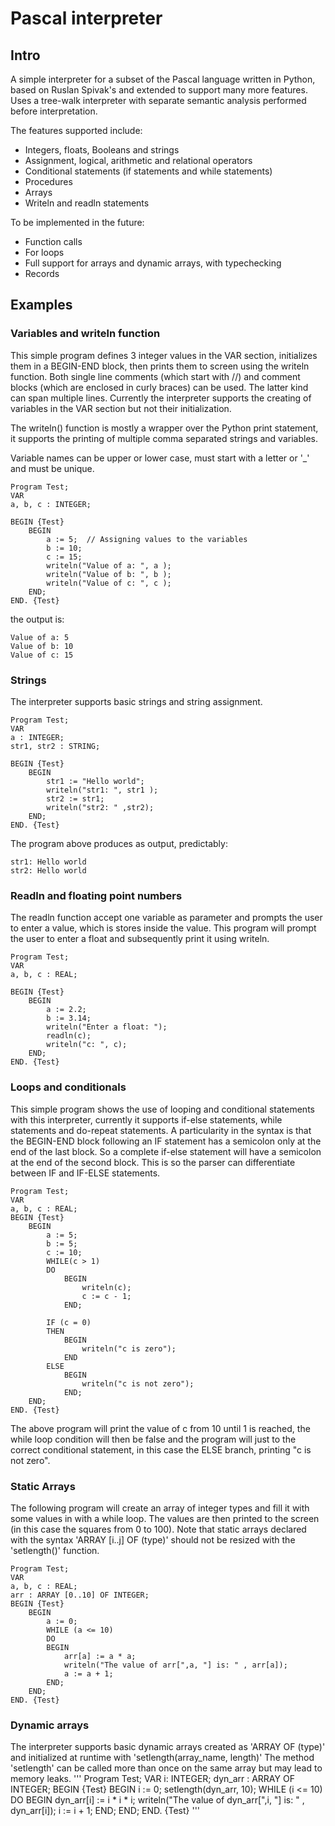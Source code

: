 # Pascal interpreter

## Intro

A simple interpreter for a subset of the Pascal language written in Python, based on Ruslan Spivak's and extended to support many more features. 
Uses a tree-walk interpreter with separate semantic analysis performed before interpretation.

The features supported include:

- Integers, floats, Booleans and strings
- Assignment, logical, arithmetic and relational operators 
- Conditional statements (if statements and while statements)
- Procedures
- Arrays
- Writeln and readln statements 

To be implemented in the future:

- Function calls
- For loops
- Full support for arrays and dynamic arrays, with typechecking
- Records 

## Examples

### Variables and writeln function

This simple program defines 3 integer values in the VAR section, initializes them in a BEGIN-END block, then prints them to screen using the writeln function.
Both single line comments (which start with //) and comment blocks (which are enclosed in curly braces) can be used. The latter kind can span multiple lines.
Currently the interpreter supports the creating of variables in the VAR section but not their initialization. 

The writeln() function is mostly a wrapper over the Python print statement, it supports the printing of multiple comma separated strings and variables. 

Variable names can be upper or lower case, must start with a letter or '\_' and must be unique. 

```
Program Test;
VAR
a, b, c : INTEGER;

BEGIN {Test}
    BEGIN
        a := 5;  // Assigning values to the variables
        b := 10;
        c := 15;
        writeln("Value of a: ", a );
        writeln("Value of b: ", b );
        writeln("Value of c: ", c );
    END;
END. {Test}
```

the output is:
```
Value of a: 5
Value of b: 10
Value of c: 15
```
### Strings

The interpreter supports basic strings and string assignment.
```
Program Test;
VAR
a : INTEGER;
str1, str2 : STRING;

BEGIN {Test}
    BEGIN
        str1 := "Hello world";
        writeln("str1: ", str1 );
        str2 := str1;
        writeln("str2: " ,str2);
    END;
END. {Test}
```
The program above produces as output, predictably:
```
str1: Hello world
str2: Hello world
```
### Readln and floating point numbers
The readln function accept one variable as parameter and prompts the user to enter a value, which is stores inside the value. 
This program will prompt the user to enter a float and subsequently print it using writeln. 

```
Program Test;
VAR
a, b, c : REAL;

BEGIN {Test}
    BEGIN
        a := 2.2;
        b := 3.14;
        writeln("Enter a float: ");
        readln(c);
        writeln("c: ", c);
    END;
END. {Test}
```

### Loops and conditionals

This simple program shows the use of looping and conditional statements with this interpreter, currently it supports if-else statements, while statements and do-repeat statements. 
A particularity in the syntax is that the BEGIN-END block following an IF statement has a semicolon only at the end of the last block. So a complete if-else statement will have a semicolon at the end of the second block. This is so the parser can differentiate between IF and IF-ELSE statements.

```
Program Test;
VAR
a, b, c : REAL;
BEGIN {Test}
    BEGIN
        a := 5;
        b := 5;
        c := 10;
        WHILE(c > 1)
        DO
            BEGIN
                writeln(c);
                c := c - 1;
            END;

        IF (c = 0)
        THEN
            BEGIN
                writeln("c is zero");
            END
        ELSE
            BEGIN
                writeln("c is not zero");
            END;
    END;
END. {Test}
```

The above program will print the value of c from 10 until 1 is reached, the while loop condition will then be false and the program will just to the correct conditional statement, in this case the ELSE branch, printing "c is not zero". 

### Static Arrays 

The following program will create an array of integer types and fill it with some values in with a while loop. The values are then printed to the screen (in this case the squares from 0 to 100). Note that static arrays declared with the syntax 'ARRAY [i..j] OF (type)' should not be resized with the 'setlength()' function. 

```
Program Test;
VAR
a, b, c : REAL;
arr : ARRAY [0..10] OF INTEGER;
BEGIN {Test}
    BEGIN
        a := 0;
        WHILE (a <= 10)
        DO
        BEGIN
            arr[a] := a * a;
            writeln("The value of arr[",a, "] is: " , arr[a]);
            a := a + 1;
        END;
    END;
END. {Test}
```

### Dynamic arrays 

The interpreter supports basic dynamic arrays created as 'ARRAY OF (type)' and initialized at runtime with 'setlength(array_name, length)'
The method 'setlength' can be called more than once on the same array but may lead to memory leaks. 
'''
Program Test;
VAR
i: INTEGER;
dyn_arr : ARRAY OF INTEGER;
BEGIN {Test}
    BEGIN
        i := 0;
        setlength(dyn_arr, 10);
        WHILE (i <= 10)
        DO
        BEGIN
            dyn_arr[i] := i * i * i;
            writeln("The value of dyn_arr[",i, "] is: " , dyn_arr[i]);
            i := i + 1;
        END;
    END;
END. {Test}
'''
